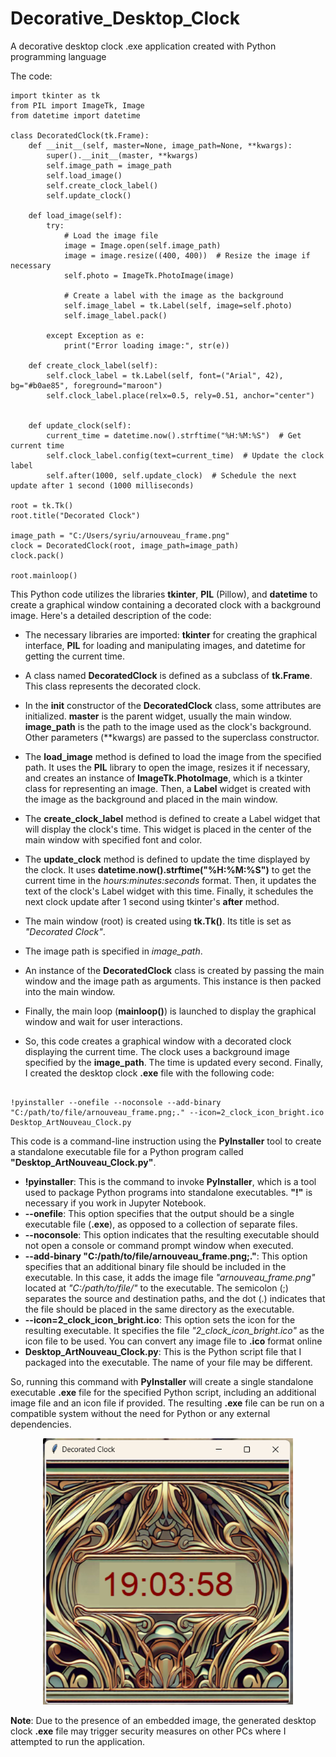 # Decorative_Desktop_Clock
A decorative desktop clock .exe application created with Python programming language

The code:

```
import tkinter as tk
from PIL import ImageTk, Image
from datetime import datetime

class DecoratedClock(tk.Frame):
    def __init__(self, master=None, image_path=None, **kwargs):
        super().__init__(master, **kwargs)
        self.image_path = image_path
        self.load_image()
        self.create_clock_label()
        self.update_clock()

    def load_image(self):
        try:
            # Load the image file
            image = Image.open(self.image_path)
            image = image.resize((400, 400))  # Resize the image if necessary
            self.photo = ImageTk.PhotoImage(image)

            # Create a label with the image as the background
            self.image_label = tk.Label(self, image=self.photo)
            self.image_label.pack()

        except Exception as e:
            print("Error loading image:", str(e))

    def create_clock_label(self):
        self.clock_label = tk.Label(self, font=("Arial", 42), bg="#b0ae85", foreground="maroon")
        self.clock_label.place(relx=0.5, rely=0.51, anchor="center")
     
        
    def update_clock(self):
        current_time = datetime.now().strftime("%H:%M:%S")  # Get current time
        self.clock_label.config(text=current_time)  # Update the clock label
        self.after(1000, self.update_clock)  # Schedule the next update after 1 second (1000 milliseconds)

root = tk.Tk()
root.title("Decorated Clock")

image_path = "C:/Users/syriu/arnouveau_frame.png"
clock = DecoratedClock(root, image_path=image_path)
clock.pack()

root.mainloop()
```


This Python code utilizes the libraries **tkinter**, **PIL** (Pillow), and **datetime** to create a graphical window containing a decorated clock with a background image. Here's a detailed description of the code:

- The necessary libraries are imported: **tkinter** for creating the graphical interface, **PIL** for loading and manipulating images, and datetime for getting the current time.

- A class named **DecoratedClock** is defined as a subclass of **tk.Frame**. This class represents the decorated clock.

- In the __init__ constructor of the **DecoratedClock** class, some attributes are initialized. **master** is the parent widget, usually the main window. **image_path** is the path to the image used as the clock's background. Other parameters (**kwargs) are passed to the superclass constructor.

- The **load_image** method is defined to load the image from the specified path. It uses the **PIL** library to open the image, resizes it if necessary, and creates an instance of **ImageTk.PhotoImage**, which is a tkinter class for representing an image. Then, a **Label** widget is created with the image as the background and placed in the main window.

- The **create_clock_label** method is defined to create a Label widget that will display the clock's time. This widget is placed in the center of the main window with specified font and color.

- The **update_clock** method is defined to update the time displayed by the clock. It uses **datetime.now().strftime("%H:%M:%S")** to get the current time in the *hours:minutes:seconds* format. Then, it updates the text of the clock's Label widget with this time. Finally, it schedules the next clock update after 1 second using tkinter's **after** method.

- The main window (root) is created using **tk.Tk()**. Its title is set as *"Decorated Clock"*.

- The image path is specified in *image_path*.

- An instance of the **DecoratedClock** class is created by passing the main window and the image path as arguments. This instance is then packed into the main window.

- Finally, the main loop (**mainloop()**) is launched to display the graphical window and wait for user interactions.

- So, this code creates a graphical window with a decorated clock displaying the current time. The clock uses a background image specified by the **image_path**. The time is updated every second. Finally, I created the desktop clock **.exe** file with the following code:

```

!pyinstaller --onefile --noconsole --add-binary "C:/path/to/file/arnouveau_frame.png;." --icon=2_clock_icon_bright.ico Desktop_ArtNouveau_Clock.py

```


This code is a command-line instruction using the **PyInstaller** tool to create a standalone executable file for a Python program called **"Desktop_ArtNouveau_Clock.py"**.

- **!pyinstaller**: This is the command to invoke **PyInstaller**, which is a tool used to package Python programs into standalone executables. **"!"** is necessary if you work in Jupyter Notebook.
- **--onefile**: This option specifies that the output should be a single executable file (**.exe**), as opposed to a collection of separate files.
- **--noconsole**: This option indicates that the resulting executable should not open a console or command prompt window when executed.
- **--add-binary "C:/path/to/file/arnouveau_frame.png;."**: This option specifies that an additional binary file should be included in the executable. In this case, it adds the image file *"arnouveau_frame.png"* located at *"C:/path/to/file/"* to the executable. The semicolon (;) separates the source and destination paths, and the dot (.) indicates that the file should be placed in the same directory as the executable.
- **--icon=2_clock_icon_bright.ico**: This option sets the icon for the resulting executable. It specifies the file *"2_clock_icon_bright.ico"* as the icon file to be used. You can convert  any image file to **.ico** format online
- **Desktop_ArtNouveau_Clock.py**: This is the Python script file that I packaged into the executable. The name of your file may be different.

So, running this command with **PyInstaller** will create a single standalone executable **.exe** file for the specified Python script, including an additional image file and an icon file if provided. The resulting **.exe** file can be run on a compatible system without the need for Python or any external dependencies.

<div align="center">
  <img src="https://github.com/Praemuntiacus/Decorative_Desktop_Clock/raw/main/desktop%20clock%20view.png" alt="Desktop Clock View" width="400px">
</div>


**Note**: Due to the presence of an embedded image, the generated desktop clock **.exe** file may trigger security measures on other PCs where I attempted to run the application.





